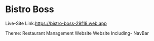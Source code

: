 # Bistro Boss

Live-Site Link:https://bistro-boss-29f18.web.app

Theme: Restaurant Management Website
Website Including-
NavBar
